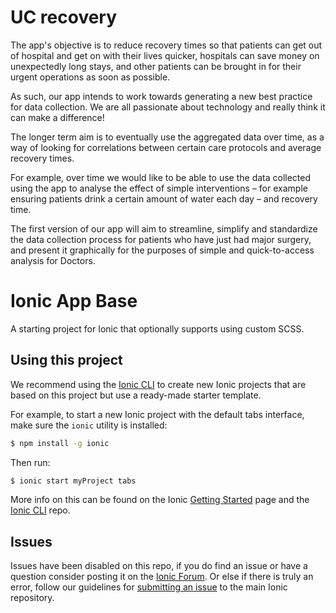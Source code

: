 UC recovery
=====================

The app's objective is to reduce recovery times so that patients can get out of hospital and get on with their lives quicker, hospitals can save money on unexpectedly long stays, and other patients can be brought in for their urgent operations as soon as possible.

As such, our app intends to work towards generating a new best practice for data collection.  We are all passionate about technology and really think it can make a difference!

The longer term aim is to eventually use the aggregated data over time, as a way of looking for correlations between certain care protocols and average recovery times. 

For example, over time we would like to be able to use the data collected using the app to analyse the effect of simple interventions – for example ensuring patients drink a certain amount of water each day – and recovery time.

The first version of our app will aim to streamline, simplify and standardize the data collection process for patients who have just had major surgery, and present it graphically for the purposes of simple and quick-to-access analysis for Doctors.
 

Ionic App Base
=====================

A starting project for Ionic that optionally supports using custom SCSS.

## Using this project

We recommend using the [Ionic CLI](https://github.com/driftyco/ionic-cli) to create new Ionic projects that are based on this project but use a ready-made starter template.

For example, to start a new Ionic project with the default tabs interface, make sure the `ionic` utility is installed:

```bash
$ npm install -g ionic
```

Then run: 

```bash
$ ionic start myProject tabs
```

More info on this can be found on the Ionic [Getting Started](http://ionicframework.com/getting-started) page and the [Ionic CLI](https://github.com/driftyco/ionic-cli) repo.

## Issues
Issues have been disabled on this repo, if you do find an issue or have a question consider posting it on the [Ionic Forum](http://forum.ionicframework.com/).  Or else if there is truly an error, follow our guidelines for [submitting an issue](http://ionicframework.com/submit-issue/) to the main Ionic repository.
